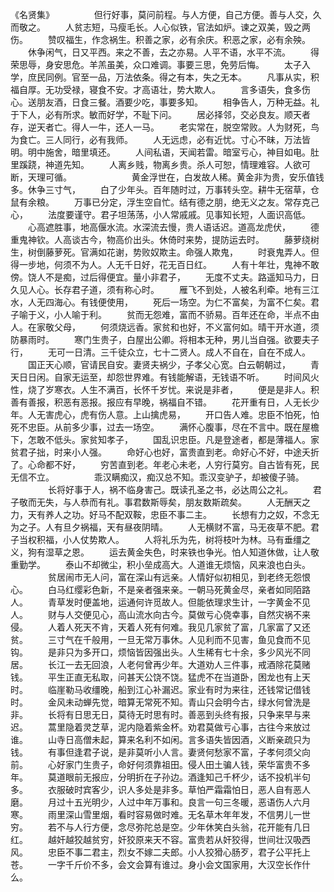 《名贤集》
　　
　　但行好事，莫问前程。与人方便，自己方便。善与人交，久而敬之。 
　　人贫志短，马瘦毛长。人心似铁，官法如炉。谏之双美，毁之两伤。 
　　赞叹福生，作念祸生。积善之家，必有余庆。积恶之家，必有余殃。 
　　休争闲气，日又平西。来之不善，去之亦易。人平不语，水平不流。 
　　得荣思辱，身安思危。羊羔虽美，众口难调。事要三思，免劳后悔。 
　　太子入学，庶民同例。官至一品，万法依条。得之有本，失之无本。 
　　凡事从实，积福自厚。无功受禄，寝食不安。才高语壮，势大欺人。 
　　言多语失，食多伤心。送朋友酒，日食三餐。酒要少吃，事要多知。 
　　相争告人，万种无益。礼于下人，必有所求。敏而好学，不耻下问。 
　　居必择邻，交必良友。顺天者存，逆天者亡。得人一牛，还人一马。 
　　老实常在，脱空常败。人为财死，鸟为食亡。三人同行，必有我师。 
　　人无远虑，必有近忧。寸心不昧，万法皆明。明中施舍，暗里填还。 
　　人间私语，天闻若雷。暗室亏心，神目如电。肚里蹊跷，神道先知。 
　　人离乡贱，物离乡贵。杀人可恕，情理难容。人欲可断，天理可循。 
　　
　　
　　黄金浮世在，白发故人稀。黄金非为贵，安乐值钱多。休争三寸气， 
　　白了少年头。百年随时过，万事转头空。耕牛无宿草，仓鼠有余粮。 
　　万事已分定，浮生空自忙。结有德之朋，绝无义之友。常存克己心， 
　　法度要谨守。君子坦荡荡，小人常戚戚。见事知长短，人面识高低。 
　　心高遮胜事，地高偃水流。水深流去慢，贵人语话迟。道高龙虎伏， 
　　德重鬼神钦。人高谈古今，物高价出头。休倚时来势，提防运去时。 
　　藤萝绕树生，树倒藤萝死。官满如花谢，势败奴欺主。命强人欺鬼， 
　　时衰鬼弄人。但得一步地，何须不为人。人无千日好，花无百日红。 
　　人有十年壮，鬼神不敢傍。饶人不是痴，过后得便宜。量小非君子， 
　　无度不丈夫。路遥知马力，日久见人心。长存君子道，须有称心时。 
　　雁飞不到处，人被名利牵。地有三江水，人无四海心。有钱便使用， 
　　死后一场空。为仁不富矣，为富不仁矣。君子喻于义，小人喻于利。 
　　贫而无怨难，富而不骄易。百年还在命，半点不由人。在家敬父母， 
　　何须烧远香。家贫和也好，不义富何如。晴干开水道，须防暴雨时。 
　　寒门生贵子，白屋出公卿。将相本无种，男儿当自强。欲要夫子行， 
　　无可一日清。三千徒众立，七十二贤人。成人不自在，自在不成人。 
　　国正天心顺，官请民自安。妻贤夫祸少，子孝父心宽。白云朝朝过， 
　　青天日日闲。自家无运至，却怨世界难。有钱能解语，无钱语不听。 
　　时间风火性，烧了岁寒衣。人生不满百，长怀千岁忧。来说是非者， 
　　便是是非人。积善有善报，积恶有恶报。报应有早晚，祸福自不错。 
　　花开重有日，人无长少年。人无害虎心，虎有伤人意。上山擒虎易， 
　　开口告人难。忠臣不怕死，怕死不忠臣。从前多少事，过去一场空。 
　　满怀心腹事，尽在不言中。既在屋檐下，怎敢不低头。家贫知孝子， 
　　国乱识忠臣。凡是登途者，都是薄福人。家贫君子拙，时来小人强。 
　　命好心也好，富贵直到老。命好心不好，中途夭折了。心命都不好， 
　　穷苦直到老。年老心未老，人穷行莫穷。自古皆有死，民无信不立。 
　　
　　乖汉瞒痴汉，痴汉总不知。乖汉变驴子，却被傻子骑。 
　　
　　长将好事于人，祸不临身害己。既读孔圣之书，必达周公之礼。 
　　君子敬而无失，与人恭而有礼。事君数斯辱矣，朋友数斯疏矣。 
　　人无酬天之力，天有养人之功。好马不配双鞍，忠臣不事二主。 
　　长想有力之奴，不念无为之子。人有旦夕祸福，天有昼夜阴晴。 
　　人无横财不富，马无夜草不肥。君子当权积福，小人仗势欺人。 
　　人将礼乐为先，树将枝叶为林。马有垂缰之义，狗有湿草之恩。 
　　运去黄金失色，时来铁也争光。怕人知道休做，让人敬重勤学。 
　　泰山不却微尘，积小垒成高大。人道谁无烦恼，风来浪也白头。 
　　
　　贫居闹市无人问，富在深山有远亲。人情好似初相见，到老终无怨恨心。 
　　白马红缨彩色新，不是亲者强来亲。一朝马死黄金尽，亲者如同陌路人。 
　　青草发时便盖地，运通何许觅故人。但能依理求生计，一字黄金不见人。 
　　财与人交便见心，高山流水向古今。莫做亏心侥幸事，自然灾祸不来侵。 
　　人着人死天不肯，天着人死有何难。我见几家贫了富，几家富了又还贫。 
　　三寸气在千般用，一旦无常万事休。人见利而不见害，鱼见食而不见钩。 
　　是非只为多开口，烦恼皆因强出头。人生稀有七十余，多少风光不同居。 
　　长江一去无回浪，人老何曾再少年。大道劝人三件事，戒酒除花莫赌钱。 
　　平生正直无私取，问甚天公饶不饶。猛虎不在当道卧，困龙也有上天时。 
　　临崖勒马收缰晚，船到江心补漏迟。家业有时为来往，还钱常记借钱时。 
　　金风未动蝉先觉，暗算无常死不知。青山只会明今古，绿水何曾洗是非。 
　　长将有日思无日，莫待无时思有时。善恶到头终有报，只争来早与来迟。 
　　蒿里隐着灵芝草，泥内隐着紫金杯。劝君莫做亏心事，古往今来放过谁。 
　　山寺日高僧未起，算来名利不如闲。言多语失皆因酒，义断亲疏只为钱。 
　　有事但逢君子说，是非莫听小人言。妻贤何愁家不富，子孝何须父向前。 
　　心好家门生贵子，命好何须靠祖田。侵人田土骗人钱，荣华富贵不多年。 
　　莫道眼前无报应，分明折在子孙边。酒逢知己千杯少，话不投机半句多。 
　　衣服破时宾客少，识人多处是非多。草怕严霜霜怕日，恶人自有恶人磨。 
　　月过十五光明少，人过中年万事和。良言一句三冬暖，恶语伤人六月寒。 
　　雨里深山雪里烟，看时容易做时难。无名草木年年发，不信男儿一世穷。 
　　若不与人行方便，念尽弥陀总是空。少年休笑白头翁，花开能有几日红。 
　　越奸越狡越贫穷，奸狡原来天不容。富贵若从奸狡得，世间壮汉吸西风。 
　　忠臣不事二君主，烈女不嫁二夫郎。小人狡猾心肠歹，君子公平托上苍。 
　　一字千斤价不多，会文会算有谁过。身小会文国家用，大汉空长作什么。 
　　
